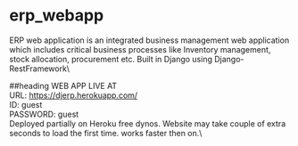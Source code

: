 # erp_webapp
ERP web application is an integrated business management web application which includes critical business processes like Inventory management, stock allocation, procurement etc. Built in Django using Django-RestFramework\

##heading
WEB APP LIVE AT \
URL: https://djerp.herokuapp.com/ \
ID: guest\
PASSWORD: guest\
Deployed partially on Heroku free dynos. Website may take couple of extra seconds to load the first time. works faster then on.\
